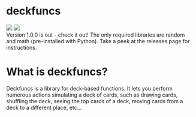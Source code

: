 # deckfuncs
<img src="https://img.shields.io/tokei/lines/github/Rocadinis/deckfuncs"> <img src="https://img.shields.io/github/license/Rocadinis/deckfuncs">
<br>
Version 1.0.0 is out - check it out! The only required libraries are random and math (pre-installed with Python). Take a peek at the releases page for instructions.

# What is deckfuncs?
Deckfuncs is a library for deck-based functions. It lets you perform numerous actions simulating a deck of cards, such as drawing cards, shuffling the deck, seeing the top cards of a deck, moving cards from a deck to a different place, etc...
